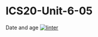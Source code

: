 # ICS20-Unit-6-05
Date and age
[![linter](https://github.com/Seti-Ngabo45/ICS20-Unit-6-05/workflows/linter/badge.svg)](https://github.com/marketplace/actions/super-linter)
